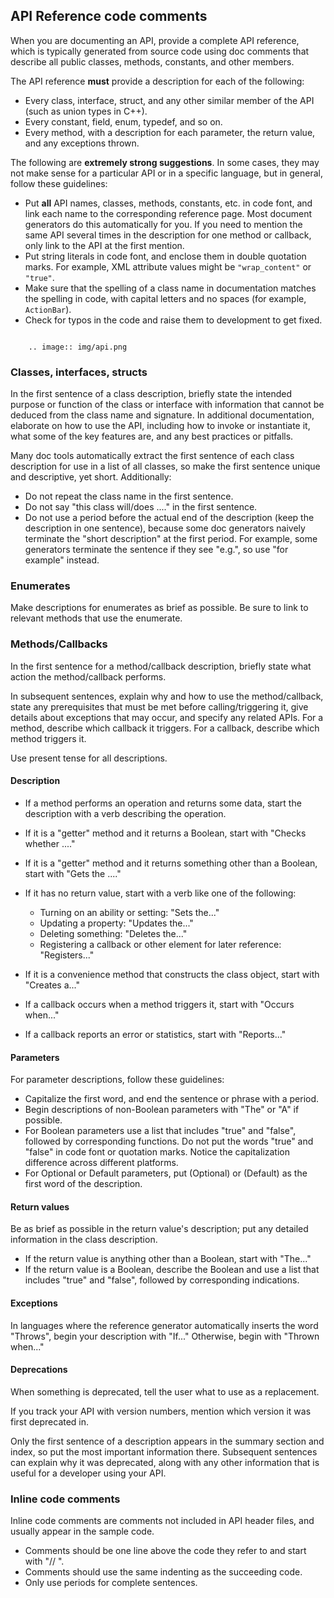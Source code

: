 ## API Reference code comments

When you are documenting an API, provide a complete API reference, which is typically generated from source code using doc comments that describe all public classes, methods, constants, and other members.

The API reference **must** provide a description for each of the following:

- Every class, interface, struct, and any other similar member of the API (such as union types in C++).
- Every constant, field, enum, typedef, and so on.
- Every method, with a description for each parameter, the return value, and any exceptions thrown.

The following are **extremely strong suggestions**. In some cases, they may not make sense for a particular API or in a specific language, but in general, follow these guidelines:

- Put **all** API names, classes, methods, constants, etc. in code font, and link each name to the corresponding reference page. Most document generators do this automatically for you. If you need to mention the same API several times in the description for one method or callback, only link to the API at the first mention.
- Put string literals in code font, and enclose them in double quotation marks. For example, XML attribute values might be `"wrap_content"` or `"true"`.
- Make sure that the spelling of a class name in documentation matches the spelling in code, with capital letters and no spaces (for example, `ActionBar`).
- Check for typos in the code and raise them to development to get fixed.

``` admonition:: Example

    .. image:: img/api.png
```

### Classes, interfaces, structs

In the first sentence of a class description, briefly state the intended purpose or function of the class or interface with information that cannot be deduced from the class name and signature. In additional documentation, elaborate on how to use the API, including how to invoke or instantiate it, what some of the key features are, and any best practices or pitfalls.

Many doc tools automatically extract the first sentence of each class description for use in a list of all classes, so make the first sentence unique and descriptive, yet short. Additionally:

- Do not repeat the class name in the first sentence.
- Do not say "this class will/does ...." in the first sentence.
- Do not use a period before the actual end of the description (keep the description in one sentence), because some doc generators naively terminate the "short description" at the first period. For example, some generators terminate the sentence if they see "e.g.", so use "for example" instead.

### Enumerates

Make descriptions for enumerates as brief as possible. Be sure to link to relevant methods that use the enumerate.

### Methods/Callbacks

In the first sentence for a method/callback description, briefly state what action the method/callback performs.

In subsequent sentences, explain why and how to use the method/callback, state any prerequisites that must be met before calling/triggering it, give details about exceptions that may occur, and specify any related APIs. For a method, describe which callback it triggers. For a callback, describe which method triggers it.

Use present tense for all descriptions.

#### Description

- If a method performs an operation and returns some data, start the description with a verb describing the operation.
- If it is a "getter" method and it returns a Boolean, start with "Checks whether ...."
- If it is a "getter" method and it returns something other than a Boolean, start with "Gets the ...."
- If it has no return value, start with a verb like one of the following:
  - Turning on an ability or setting: "Sets the..."
  - Updating a property: "Updates the..."
  - Deleting something: "Deletes the..."
  - Registering a callback or other element for later reference: "Registers..."

- If it is a convenience method that constructs the class object, start with "Creates a..."
- If a callback occurs when a method triggers it, start with "Occurs when..."
- If a callback reports an error or statistics, start with "Reports..."

#### Parameters

For parameter descriptions, follow these guidelines:

- Capitalize the first word, and end the sentence or phrase with a period.
- Begin descriptions of non-Boolean parameters with "The" or "A" if possible.
- For Boolean parameters use a list that includes "true" and "false", followed by corresponding functions. Do not put the words "true" and "false" in code font or quotation marks. Notice the capitalization difference across different platforms.
- For Optional or Default parameters, put (Optional) or (Default) as the first word of the description.

#### Return values

Be as brief as possible in the return value's description; put any detailed information in the class description.

- If the return value is anything other than a Boolean, start with "The..."
- If the return value is a Boolean, describe the Boolean and use a list that includes "true" and "false", followed by corresponding indications.

#### Exceptions

In languages where the reference generator automatically inserts the word "Throws", begin your description with "If..." Otherwise, begin with "Thrown when..."

#### Deprecations

When something is deprecated, tell the user what to use as a replacement.

If you track your API with version numbers, mention which version it was first deprecated in.

Only the first sentence of a description appears in the summary section and index, so put the most important information there. Subsequent sentences can explain why it was deprecated, along with any other information that is useful for a developer using your API.

### Inline code comments

Inline code comments are comments not included in API header files, and usually appear in the sample code.

- Comments should be one line above the code they refer to and start with "// ".
- Comments should use the same indenting as the succeeding code.
- Only use periods for complete sentences.